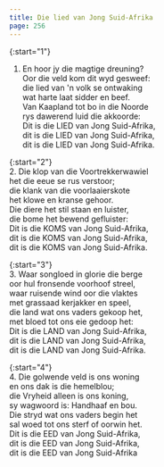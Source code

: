 ```yaml
---
title: Die lied van Jong Suid-Afrika
page: 256
---  
```


{:start="1"}  
1. En hoor jy die magtige dreuning?  
Oor die veld kom dit wyd gesweef:  
die lied van 'n volk se ontwaking  
wat harte laat sidder en beef.  
Van Kaapland tot bo in die Noorde  
rys dawerend luid die akkoorde:  
Dit is die LIED van Jong Suid-Afrika,  
dit is die LIED van Jong Suid-Afrika,  
dit is die LIED van Jong Suid-Afrika.  

{:start="2"}  
2. Die klop van die Voortrekkerwawiel  
het die eeue se rus verstoor;  
die klank van die voorlaaierskote  
het klowe en kranse gehoor.  
Die diere het stil staan en luister,  
die bome het bewend gefluister:  
Dit is die KOMS van Jong Suid-Afrika,  
dit is die KOMS van Jong Suid-Afrika,  
dit is die KOMS van Jong Suid-Afrika.  

{:start="3"}  
3. Waar songloed in glorie die berge  
oor hul fronsende voorhoof streel,  
waar ruisende wind oor die vlaktes  
met grassaad kerjakker en speel,  
die land wat ons vaders gekoop het,  
met bloed tot ons eie gedoop het:  
Dit is die LAND van Jong Suid-Afrika,  
dit is die LAND van Jong Suid-Afrika,  
dit is die LAND van Jong Suid-Afrika.  

{:start="4"}  
4. Die golwende veld is ons woning  
en ons dak is die hemelblou;  
die Vryheid alleen is ons koning,  
sy wagwoord is: Handhaaf en bou.  
Die stryd wat ons vaders begin het  
sal woed tot ons sterf of oorwin het.  
Dit is die EED van Jong Suid-Afrika,  
dit is die EED van Jong Suid-Afrika,  
dit is die EED van Jong Suid-Afrika  